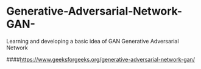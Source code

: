 # Generative-Adversarial-Network-GAN-
Learning and developing a basic idea of GAN Generative Adversarial Network



####https://www.geeksforgeeks.org/generative-adversarial-network-gan/

